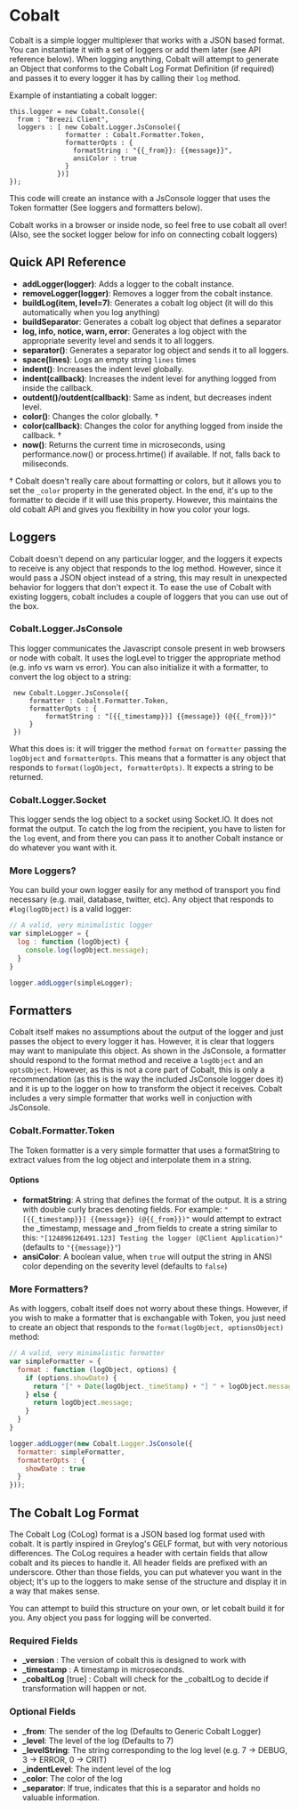 # Cobalt #

Cobalt is a simple logger multiplexer that works with a JSON based format. You can instantiate it with a set of loggers or add them later (see API reference below). When logging anything, Cobalt will attempt to generate an Object that conforms to the Cobalt Log Format Definition (if required) and passes it to every logger it has by calling their `log` method.

Example of instantiating a cobalt logger:

```
this.logger = new Cobalt.Console({
  from : "Breezi Client",
  loggers : [ new Cobalt.Logger.JsConsole({
              formatter : Cobalt.Formatter.Token,
              formatterOpts : {
                formatString : "{{_from}}: {{message}}",
                ansiColor : true
              }
            })]
});
```

This code will create an instance with a JsConsole logger that uses the Token formatter (See loggers and formatters below).

Cobalt works in a browser or inside node, so feel free to use cobalt all over! (Also, see the socket logger below for info on connecting cobalt loggers)

## Quick API Reference ##

* **addLogger(logger)**: Adds a logger to the cobalt instance.
* **removeLogger(logger)**: Removes a logger from the cobalt instance.
* **buildLog(item, level=7)**: Generates a cobalt log object (it will do this automatically when you log anything)
* **buildSeparator**: Generates a cobalt log object that defines a separator
* **log, info, notice, warn, error**: Generates a log object with the appropriate severity level and sends it to all loggers.
* **separator()**: Generates a separator log object and sends it to all loggers.
* **space(lines)**: Logs an empty string `lines` times
* **indent()**: Increases the indent level globally.
* **indent(callback)**: Increases the indent level for anything logged from inside the callback.
* **outdent()/outdent(callback)**: Same as indent, but decreases indent level.
* **color()**: Changes the color globally. †
* **color(callback)**: Changes the color for anything logged from inside the callback. †
* **now()**: Returns the current time in microseconds, using performance.now() or process.hrtime() if available. If not, falls back to miliseconds.

† Cobalt doesn't really care about formatting or colors, but it allows you to set the `_color` property in the generated object. In the end, it's up to the formatter to decide if it will use this property. However, this maintains the old cobalt API and gives you flexibility in how you color your logs.


## Loggers ##

Cobalt doesn't depend on any particular logger, and the loggers it expects to receive is any object that responds to the log method. However, since it would pass a JSON object instead of a string, this may result in unexpected behavior for loggers that don't expect it. To ease the use of Cobalt with existing loggers, cobalt includes a couple of loggers that you can use out of the box.


### Cobalt.Logger.JsConsole ###

This logger communicates the Javascript console present in web browsers or node with cobalt. It uses the logLevel to trigger the appropriate method (e.g. info vs warn vs error). You can also initialize it with a formatter, to convert the log object to a string:

```
 new Cobalt.Logger.JsConsole({
     formatter : Cobalt.Formatter.Token,
     formatterOpts : {
         formatString : "[{{_timestamp}}] {{message}} (@{{_from}})"
     }
 }) 
```

What this does is: it will trigger the method `format` on `formatter` passing the `logObject` and `formatterOpts`. This means that a formatter is any object that responds to `format(logObject, formatterOpts)`. It expects a string to be returned.

### Cobalt.Logger.Socket ###

This logger sends the log object to a socket using Socket.IO. It does not format the output. To catch the log from the recipient, you have to listen for the `log` event, and from there you can pass it to another Cobalt instance or do whatever you want with it.

### More Loggers? ###

You can build your own logger easily for any method of transport you find necessary (e.g. mail, database, twitter, etc). Any object that responds to `#log(logObject)` is a valid logger:

```javascript
// A valid, very minimalistic logger
var simpleLogger = {
  log : function (logObject) {
    console.log(logObject.message);
  }
}

logger.addLogger(simpleLogger);
```

## Formatters ##

Cobalt itself makes no assumptions about the output of the logger and just passes the object to every logger it has. However, it is clear that loggers may want to manipulate this object. As shown in the JsConsole, a formatter should respond to the format method and receive a `logObject` and an `optsObject`. However, as this is not a core part of Cobalt, this is only a recommendation (as this is the way the included JsConsole logger does it) and it is up to the logger on how to transform the object it receives. Cobalt includes a very simple formatter that works well in conjuction with JsConsole.

### Cobalt.Formatter.Token ###

The Token formatter is a very simple formatter that uses a formatString to extract values from the log object and interpolate them in a string.

#### Options ####

* **formatString**: A string that defines the format of the output. It is a string with double curly braces denoting fields. For example: `"[{{_timestamp}}] {{message}} (@{{_from}})"` would attempt to extract the _timestamp, message and _from fields to create a string similar to this: `"[124896126491.123] Testing the logger (@Client Application)"`  (defaults to `"{{message}}"`)
* **ansiColor**: A boolean value, when `true` will output the string in ANSI color depending on the severity level (defaults to `false`)

### More Formatters? ###

As with loggers, cobalt itself does not worry about these things. However, if you wish to make a formatter that is exchangable with Token, you just need to create an object that responds to the `format(logObject, optionsObject)` method:

```javascript
// A valid, very minimalistic formatter
var simpleFormatter = {
  format : function (logObject, options) {
    if (options.showDate) {
      return "[" + Date(logObject._timeStamp) + "] " + logObject.message
    } else {
      return logObject.message;
    }
  }
}

logger.addLogger(new Cobalt.Logger.JsConsole({
  formatter: simpleFormatter,
  formatterOpts : {
    showDate : true
  }
}));
```

## The Cobalt Log Format ##

The Cobalt Log (CoLog) format is a JSON based log format used with cobalt. It is partly inspired in Greylog's GELF format, but with very notorious differences. The CoLog requires a header with certain fields that allow cobalt and its pieces to handle it. All header fields are prefixed with an underscore. Other than those fields, you can put whatever you want in the object; It's up to the loggers to make sense of the structure and display it in a way that makes sense.

You can attempt to build this structure on your own, or let cobalt build it for you. Any object you pass for logging will be converted.

### Required Fields ###

* **_version** : The version of cobalt this is designed to work with
* **_timestamp** : A timestamp in microseconds.
* **_cobaltLog** [true] : Cobalt will check for the _cobaltLog to decide if transformation will happen or not.

### Optional Fields ###

* **_from**: The sender of the log (Defaults to Generic Cobalt Logger)
* **_level**: The level of the log (Defaults to 7)
* **_levelString**: The string corresponding to the log level (e.g. 7 -> DEBUG, 3 -> ERROR, 0 -> CRIT)
* **_indentLevel**: The indent level of the log
* **_color**: The color of the log
* **_separator**: If true, indicates that this is a separator and holds no valuable information.
